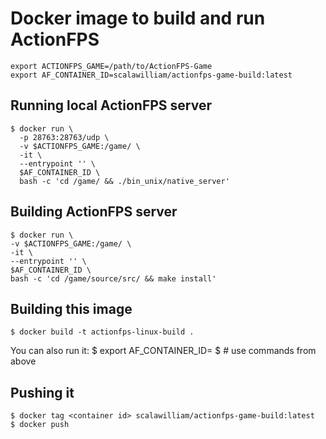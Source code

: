 # Docker image to build and run ActionFPS

    export ACTIONFPS_GAME=/path/to/ActionFPS-Game
    export AF_CONTAINER_ID=scalawilliam/actionfps-game-build:latest

## Running local ActionFPS server

    $ docker run \
      -p 28763:28763/udp \
      -v $ACTIONFPS_GAME:/game/ \
      -it \
      --entrypoint '' \
      $AF_CONTAINER_ID \
      bash -c 'cd /game/ && ./bin_unix/native_server'

## Building ActionFPS server

    $ docker run \
    -v $ACTIONFPS_GAME:/game/ \
    -it \
    --entrypoint '' \
    $AF_CONTAINER_ID \
    bash -c 'cd /game/source/src/ && make install'

## Building this image

    $ docker build -t actionfps-linux-build .

You can also run it:
    $ export AF_CONTAINER_ID=<container id>
    $ # use commands from above

## Pushing it

    $ docker tag <container id> scalawilliam/actionfps-game-build:latest
    $ docker push
